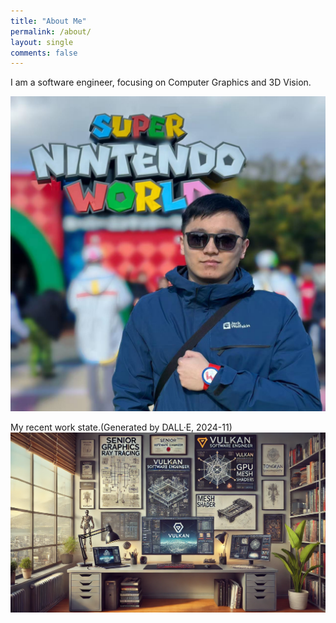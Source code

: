 ```yaml
---
title: "About Me"
permalink: /about/
layout: single
comments: false
---
```


I am a software engineer, focusing on Computer Graphics and 3D Vision.

![photo](/assets/imgs/myphoto.jpg)

My recent work state.(Generated by DALL·E, 2024-11)
![photo](/assets/imgs/workingStatus/2024-11-DALLE.webp)


